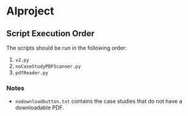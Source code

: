 # AIproject

## Script Execution Order

The scripts should be run in the following order:

1. `v2.py`
2. `noCaseStudyPDFScanner.py`
3. `pdfReader.py`

### Notes
- `nodownloadbutton.txt` contains the case studies that do not have a downloadable PDF.
